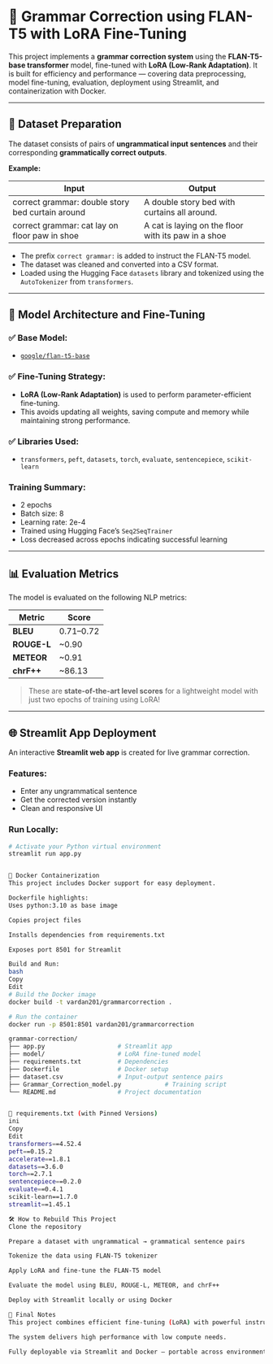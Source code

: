 # 📝 Grammar Correction using FLAN-T5 with LoRA Fine-Tuning

This project implements a **grammar correction system** using the **FLAN-T5-base transformer** model, fine-tuned with **LoRA (Low-Rank Adaptation)**. It is built for efficiency and performance — covering data preprocessing, model fine-tuning, evaluation, deployment using Streamlit, and containerization with Docker.

---

## 📁 Dataset Preparation

The dataset consists of pairs of **ungrammatical input sentences** and their corresponding **grammatically correct outputs**.

**Example:**

| Input                                           | Output                                             |
|------------------------------------------------|----------------------------------------------------|
| correct grammar: double story bed curtain around | A double story bed with curtains all around.       |
| correct grammar: cat lay on floor paw in shoe   | A cat is laying on the floor with its paw in a shoe|

- The prefix `correct grammar:` is added to instruct the FLAN-T5 model.
- The dataset was cleaned and converted into a CSV format.
- Loaded using the Hugging Face `datasets` library and tokenized using the `AutoTokenizer` from `transformers`.

---

## 🧠 Model Architecture and Fine-Tuning

### ✅ Base Model:
- [`google/flan-t5-base`](https://huggingface.co/google/flan-t5-base)

### ✅ Fine-Tuning Strategy:
- **LoRA (Low-Rank Adaptation)** is used to perform parameter-efficient fine-tuning.
- This avoids updating all weights, saving compute and memory while maintaining strong performance.

### ✅ Libraries Used:
- `transformers`, `peft`, `datasets`, `torch`, `evaluate`, `sentencepiece`, `scikit-learn`

### Training Summary:
- 2 epochs
- Batch size: 8
- Learning rate: 2e-4
- Trained using Hugging Face’s `Seq2SeqTrainer`
- Loss decreased across epochs indicating successful learning

---

## 📊 Evaluation Metrics

The model is evaluated on the following NLP metrics:

| Metric   | Score       |
|----------|-------------|
| **BLEU** | 0.71–0.72   |
| **ROUGE-L** | ~0.90   |
| **METEOR** | ~0.91     |
| **chrF++** | ~86.13    |

> These are **state-of-the-art level scores** for a lightweight model with just two epochs of training using LoRA!

---

## 🌐 Streamlit App Deployment

An interactive **Streamlit web app** is created for live grammar correction.

### Features:
- Enter any ungrammatical sentence
- Get the corrected version instantly
- Clean and responsive UI

### Run Locally:
```bash
# Activate your Python virtual environment
streamlit run app.py


🐳 Docker Containerization
This project includes Docker support for easy deployment.

Dockerfile highlights:
Uses python:3.10 as base image

Copies project files

Installs dependencies from requirements.txt

Exposes port 8501 for Streamlit

Build and Run:
bash
Copy
Edit
# Build the Docker image
docker build -t vardan201/grammarcorrection .

# Run the container
docker run -p 8501:8501 vardan201/grammarcorrection

grammar-correction/
├── app.py                    # Streamlit app
├── model/                    # LoRA fine-tuned model
├── requirements.txt          # Dependencies
├── Dockerfile                # Docker setup
├── dataset.csv               # Input-output sentence pairs
├── Grammar_Correction_model.py            # Training script
└── README.md                 # Project documentation


📌 requirements.txt (with Pinned Versions)
ini
Copy
Edit
transformers==4.52.4
peft==0.15.2
accelerate==1.8.1
datasets==3.6.0
torch==2.7.1
sentencepiece==0.2.0
evaluate==0.4.1
scikit-learn==1.7.0
streamlit==1.45.1

🛠️ How to Rebuild This Project
Clone the repository

Prepare a dataset with ungrammatical → grammatical sentence pairs

Tokenize the data using FLAN-T5 tokenizer

Apply LoRA and fine-tune the FLAN-T5 model

Evaluate the model using BLEU, ROUGE-L, METEOR, and chrF++

Deploy with Streamlit locally or using Docker

🙌 Final Notes
This project combines efficient fine-tuning (LoRA) with powerful instruction-tuned models (FLAN-T5).

The system delivers high performance with low compute needs.

Fully deployable via Streamlit and Docker — portable across environments.
